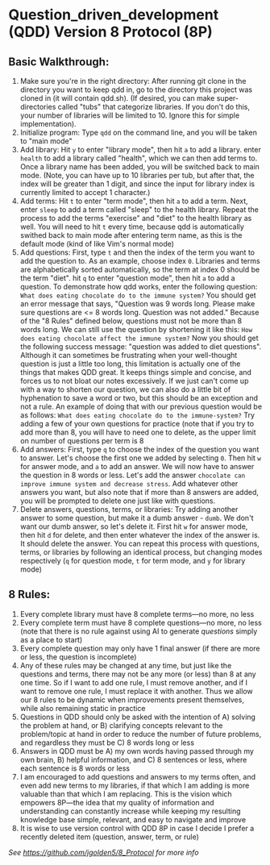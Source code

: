 # Question_driven_development (QDD) Version 8 Protocol (8P)

## Basic Walkthrough:
1. Make sure you're in the right directory: After running git clone in the directory you want to keep qdd in, go to the directory this project was cloned in (it will contain qdd.sh). (If desired, you can make super-directories called "tubs" that categorize libraries. If you don't do this, your number of libraries will be limited to 10. Ignore this for simple implementation).
2. Initialize program: Type `qdd` on the command line, and you will be taken to "main mode"
3. Add library: Hit `y` to enter "library mode", then hit `a` to add a library. enter `health` to add a library called "health", which we can then add terms to. Once a library name has been added, you will be switched back to main mode. (Note, you can have up to 10 libraries per tub, but after that, the index will be greater than 1 digit, and since the input for library index is currently limited to accept 1 character.)
4. Add terms: Hit `t` to enter "term mode", then hit `a` to add a term. Next, enter `sleep` to add a term called "sleep" to the health library. Repeat the process to add the terms "exercise" and "diet" to the health library as well. You will need to hit `t` every time, because qdd is automatically swithed back to main mode after entering term name, as this is the default mode (kind of like Vim's normal mode)
5. Add questions: First, type `t` and then the index of the term you want to add the question to. As an example, choose index `0`. Libraries and terms are alphabetically sorted automatically, so the term at index 0 should be the term "diet". hit `q` to enter "question mode", then hit `a` to add a question. To demonstrate how qdd works, enter the following question: `What does eating chocolate do to the immune system?` You should get an error message that says, "Question was 9 words long. Please make sure questions are <= 8 words long. Question was not added." Because of the "8 Rules" defined below, questions must not be more than 8 words long. We can still use the question by shortening it like this: `How does eating chocolate affect the immune system?` Now you should get the following success message: "question was added to diet questions". Although it can sometimes be frustrating when your well-thought question is just a little too long, this limitation is actually one of the things that makes QDD great. It keeps things simple and concise, and forces us to not bloat our notes excessively. If we just can't come up with a way to shorten our question, we can also do a little bit of hyphenation to save a word or two, but this should be an exception and not a rule. An example of doing that with our previous question would be as follows: `What does eating chocolate do to the immune-system?` Try adding a few of your own questions for practice (note that if you try to add more than 8, you will have to need one to delete, as the upper limit on number of questions per term is 8
6. Add answers: First, type `q` to choose the index of the question you want to answer. Let's choose the first one we added by selecting `0`. Then hit `w` for answer mode, and `a` to add an answer. We will now have to answer the question in 8 words or less. Let's add the answer `chocolate can improve immune system and decrease stress`. Add whatever other answers you want, but also note that if more than 8 answers are added, you will be prompted to delete one just like with questions.
7. Delete answers, questions, terms, or libraries: Try adding another answer to some question, but make it a dumb answer - `dumb`. We don't want our dumb answer, so let's delete it. First hit `w` for answer mode, then hit `d` for delete, and then enter whatever the index of the answer is. It should delete the answer. You can repeat this process with questions, terms, or libraries by following an identical process, but changing modes respectively (`q` for question mode, `t` for term mode, and `y` for library mode)

## 8 Rules:
1. Every complete library must have 8 complete terms—no more, no less
2. Every complete term must have 8 complete questions—no more, no less (note that there is no rule against using AI to generate _questions_ simply as a place to start)
3. Every complete question may only have 1 final answer (if there are more or less, the question is incomplete)
4. Any of these rules may be changed at any time, but just like the questions and terms, there may not be any more (or less) than 8 at any one time. So if I want to add one rule, I must remove another, and if I want to remove one rule, I must replace it with another. Thus we allow our 8 rules to be dynamic when improvements present themselves, while also remaining static in practice
5. Questions in QDD should only be asked with the intention of A) solving the problem at hand, or B) clarifying concepts relevant to the problem/topic at hand in order to reduce the number of future problems, and regardless they must be C) 8 words long or less
6. Answers in QDD must be A) my own words having passed through my own brain, B) helpful information, and C) 8 sentences or less, where each sentence is 8 words or less
7. I am encouraged to add questions and answers to my terms often, and even add new terms to my libraries, if that which I am adding is more valuable than that which I am replacing. This is the vision which empowers 8P—the idea that my quality of information and understanding can constantly increase while keeping my resulting knowledge base simple, relevant, and easy to navigate and improve
8. It is wise to use version control with QDD 8P in case I decide I prefer a recently deleted item (question, answer, term, or rule)

_See https://github.com/jgolden5/8_Protocol for more info_
